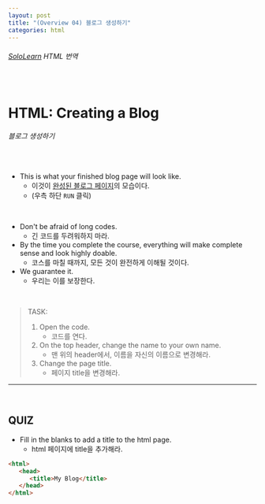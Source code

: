 ```yaml
---
layout: post
title: "(Overview 04) 블로그 생성하기"
categories: html
---
```


###### [SoloLearn](https://www.sololearn.com/) HTML 번역

<br>

# HTML: Creating a Blog

###### 블로그 생성하기

<br>

- This is what your finished blog page will look like.
  - 이것이 [완성된 블로그 페이지](https://code.sololearn.com/1144/#html)의 모습이다.
  - (우측 하단 `RUN` 클릭)

<br>

- Don't be afraid of long codes.
  - 긴 코드를 두려워하지 마라.
- By the time you complete the course, everything will make complete sense and look highly doable.
  - 코스를 마칠 때까지, 모든 것이 완전하게 이해될 것이다.
- We guarantee it.
  - 우리는 이를 보장한다.

<br>

> TASK:
>
> 1. Open the code.
>    - 코드를 연다.
> 2. On the top header, change the name to your own name.
>    - 맨 위의 header에서, 이름을 자신의 이름으로 변경해라.
> 3. Change the page title. 
>    - 페이지 title을 변경해라.

------

<br>

## QUIZ

- Fill in the blanks to add a title to the html page.
  - html 페이지에 title을 추가해라.

```html
<html>
   <head>
      <title>My Blog</title>
   </head>
</html>
```

<br>